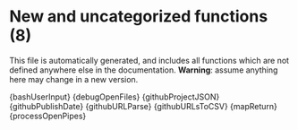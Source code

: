 # New and uncategorized functions (8)

This file is automatically generated, and includes all functions which are not defined anywhere else in the documentation. **Warning**: assume anything here may change in a new version.

{bashUserInput}
{debugOpenFiles}
{githubProjectJSON}
{githubPublishDate}
{githubURLParse}
{githubURLsToCSV}
{mapReturn}
{processOpenPipes}
